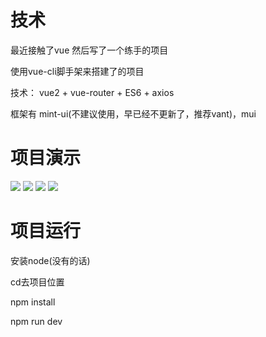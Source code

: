 # 技术

最近接触了vue 然后写了一个练手的项目

使用vue-cli脚手架来搭建了的项目

技术： vue2  + vue-router  + ES6 + axios 

框架有 mint-ui(不建议使用，早已经不更新了，推荐vant)，mui
# 项目演示

![](https://upload-images.jianshu.io/upload_images/19497338-c934d2980d2c2c6c.gif?imageMogr2/auto-orient/strip)
![](https://upload-images.jianshu.io/upload_images/19497338-1ad260b9ce0d2e31.gif?imageMogr2/auto-orient/strip)
![](https://upload-images.jianshu.io/upload_images/19497338-c945c2d6ec313e9e.gif?imageMogr2/auto-orient/strip)
![](https://upload-images.jianshu.io/upload_images/19497338-dd204916dfa34d35.gif?imageMogr2/auto-orient/strip)

# 项目运行
安装node(没有的话)

cd去项目位置

npm install


npm run dev


